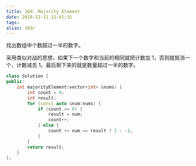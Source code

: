 ```yaml
---
title: 169. Majority Element
date: 2018-12-11 12:41:31
tags:
alias: 169/
---
```


找出数组中个数超过一半的数字。

<!--more-->

采用类似对战的思想，如果下一个数字和当前的相同就把计数加 1，否则就抵消一个，计数减去 1。最后剩下来的就是数量超过一半的数字。

```cpp
class Solution {
public:
    int majorityElement(vector<int> &nums) {
        int count = 0;
        int result;
        for (const auto &num:nums) {
            if (count == 0) {
                result = num;
                count++;
            } else {
                count += num == result ? 1 : -1;
            }
        }
        return result;
    }
};
```
